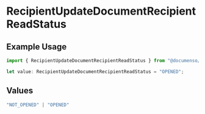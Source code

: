 # RecipientUpdateDocumentRecipientReadStatus

## Example Usage

```typescript
import { RecipientUpdateDocumentRecipientReadStatus } from "@documenso/sdk-typescript/models/operations";

let value: RecipientUpdateDocumentRecipientReadStatus = "OPENED";
```

## Values

```typescript
"NOT_OPENED" | "OPENED"
```